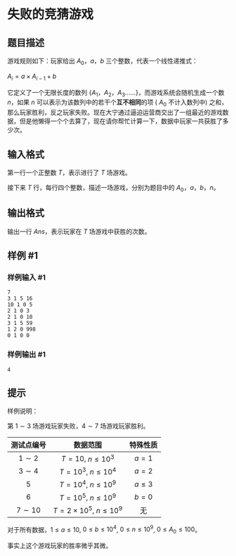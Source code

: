 # 失败的竞猜游戏

## 题目描述

游戏规则如下：玩家给出 $A_0$，$a$，$b$ 三个整数，代表一个线性递推式：

$A_i=a \times A_{i-1} +b$

它定义了一个无限长度的数列 {$A_1$，$A_2$，$A_3$……}，而游戏系统会随机生成一个数 $n$，如果 $n$ 可以表示为该数列中的若干个**互不相同**的项 ( $A_0$ 不计入数列中) 之和，那么玩家胜利，反之玩家失败。现在大宁通过逼迫运营商交出了一组最近的游戏数据，但是他懒得一个个去算了，现在请你帮忙计算一下，数据中玩家一共获胜了多少次。


## 输入格式

第一行一个正整数 $T$，表示进行了 $T$ 场游戏。

接下来 $T$ 行，每行四个整数，描述一场游戏，分别为题目中的 $A_0$，$a$，$b$，$n$。


## 输出格式

输出一行 $Ans$，表示玩家在 $T$ 场游戏中获胜的次数。


## 样例 #1

### 样例输入 #1
```
7
3 1 5 16
10 1 0 5
2 1 0 3
2 1 0 10
3 1 5 59
1 2 0 998
0 1 0 0
```

### 样例输出 #1

```
4
```

## 提示

样例说明：

第 $1\sim 3$ 场游戏玩家失败，$4\sim 7$ 场游戏玩家胜利。

| 测试点编号 | 数据范围 | 特殊性质 |
| :----------: | :----------: | :----------: |
| $1\sim 2$ | $T=10$, $n\leq 10^3$ | $a=1$ |
| $3\sim 4$ | $T=10^3$, $n\leq 10^4$ | $a=2$ |
| $5$ | $T=10^4$, $n\leq 10^9$ | $a\leq 3$ |
| $6$ | $T=10^5$, $n\leq 10^9$ | $b=0$ |
| $7\sim 10$ | $T=2\times 10^5$, $n\leq10^9$ | 无 |
对于所有数据，$1\leq a\leq10$, $0 \leq b \leq 10^4$, $0\leq n \leq 10^9$, $0 \leq A_0 \leq 100$。

事实上这个游戏玩家的胜率微乎其微。

